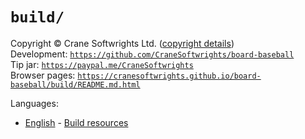 # `build/`

Copyright © Crane Softwrights Ltd. ([copyright details](../COPYRIGHT.md))  
Development: [`https://github.com/CraneSoftwrights/board-baseball`](https://github.com/CraneSoftwrights/board-baseball)  
Tip jar: [`https://paypal.me/CraneSoftwrights`](https://paypal.me/CraneSoftwrights)  
Browser pages: [`https://cranesoftwrights.github.io/board-baseball/build/README.md.html`](https://cranesoftwrights.github.io/board-baseball/build/README.md.html)  

Languages:

- [English](../en/build.md) - [Build resources](../en/build.md)



